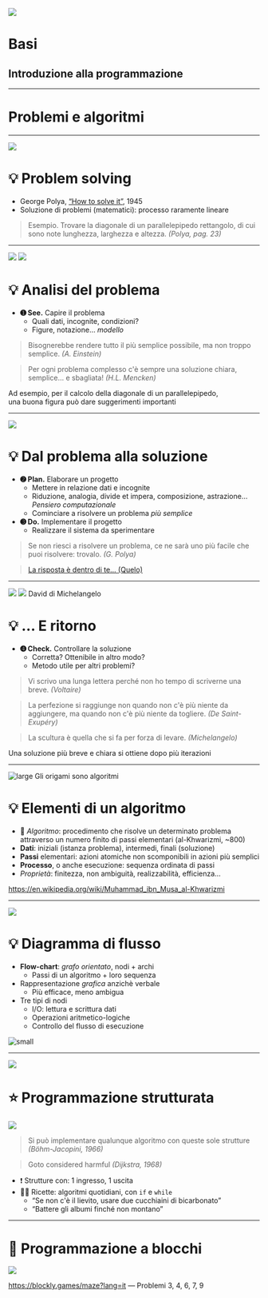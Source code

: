 ![](http://fondinfo.github.io/images/algo/rubik-cube.png)
# Basi
## Introduzione alla programmazione

---

# Problemi e algoritmi

---

![](http://fondinfo.github.io/images/hist/polya.jpg)
# 💡️ Problem solving

- George Polya, [“How to solve it”](https://www.dropbox.com/s/86ua0v7mbr6tkgm/Polya_How-to-solve-it.pdf?dl=1), 1945
- Soluzione di problemi (matematici): processo raramente lineare

> Esempio. Trovare la diagonale di un parallelepipedo rettangolo, di cui sono note lunghezza, larghezza e altezza. *(Polya, pag. 23)*

---

![](http://fondinfo.github.io/images/dev/problem-solving.svg) ![](http://fondinfo.github.io/images/algo/space-diagonal.svg)
# 💡 Analisi del problema

- **➊ See.** Capire il problema
    - Quali dati, incognite, condizioni?
    - Figure, notazione… *modello*

> Bisognerebbe rendere tutto il più semplice possibile, ma non troppo semplice. *(A. Einstein)*

> Per ogni problema complesso c'è sempre una soluzione chiara, semplice… e sbagliata! *(H.L. Mencken)*

Ad esempio, per il calcolo della diagonale di un parallelepipedo, <br> una buona figura può dare suggerimenti importanti

---

![](http://fondinfo.github.io/images/dev/problem-solving.svg)
# 💡 Dal problema alla soluzione

- **➋ Plan.** Elaborare un progetto
    - Mettere in relazione dati e incognite
    - Riduzione, analogia, divide et impera, composizione, astrazione… *Pensiero computazionale*
    - Cominciare a risolvere un problema *più semplice*
- **➌ Do.** Implementare il progetto
    - Realizzare il sistema da sperimentare

> Se non riesci a risolvere un problema, ce ne sarà uno più facile che puoi risolvere: trovalo. *(G. Polya)*

> [La risposta è dentro di te… (Quelo)](https://www.youtube.com/watch?v=WGQ7JZRZ65M)

---

![](http://fondinfo.github.io/images/dev/problem-solving.svg) ![](http://fondinfo.github.io/images/hist/david-michelangelo.jpg) David di Michelangelo
# 💡 … E ritorno

- **➍ Check.** Controllare la soluzione
    - Corretta? Ottenibile in altro modo?
    - Metodo utile per altri problemi?

> Vi scrivo una lunga lettera perché non ho tempo di scriverne una breve. *(Voltaire)*

> La perfezione si raggiunge non quando non c'è più niente da aggiungere, ma quando non c'è più niente da togliere. *(De Saint-Exupéry)*

> La scultura è quella che si fa per forza di levare. *(Michelangelo)*

Una soluzione più breve e chiara si ottiene dopo più iterazioni

---

![large](http://fondinfo.github.io/images/algo/origami.svg) Gli origami sono algoritmi
# 💡️ Elementi di un algoritmo

- 🤖️ *Algoritmo*: procedimento che risolve un determinato problema attraverso un numero finito di passi elementari (al-Khwarizmi, ~800)
- **Dati**: iniziali (istanza problema), intermedi, finali (soluzione)
- **Passi** elementari: azioni atomiche non scomponibili in azioni più semplici
- **Processo**, o anche esecuzione: sequenza ordinata di passi
- *Proprietà*: finitezza, non ambiguità, realizzabilità, efficienza…

>

<https://en.wikipedia.org/wiki/Muhammad_ibn_Musa_al-Khwarizmi>

---

![](http://fondinfo.github.io/images/algo/spaghetti-flowchart.svg)
# 💡️ Diagramma di flusso

- **Flow-chart**: *grafo orientato*, nodi + archi
    - Passi di un algoritmo + loro sequenza
- Rappresentazione *grafica* anzichè verbale
    - Più efficace, meno ambigua
- Tre tipi di nodi
    - I/O: lettura e scrittura dati
    - Operazioni aritmetico-logiche
    - Controllo del flusso di esecuzione

![small](http://fondinfo.github.io/images/algo/nodes.svg)

---

![](http://fondinfo.github.io/images/algo/recipe.png)
# ⭐️ Programmazione strutturata

![](http://fondinfo.github.io/images/algo/structures.svg)

> Si può implementare qualunque algoritmo con queste sole strutture *(Böhm-Jacopini, 1966)*

> Goto considered harmful *(Dijkstra, 1968)*

- ❗ Strutture con: 1 ingresso, 1 uscita
- 🧑‍🍳 Ricette: algoritmi quotidiani, con `if` e `while`
    - “Se non c'è il lievito, usare due cucchiaini di bicarbonato”
    - “Battere gli albumi finché non montano”


---

# 🧪 Programmazione a blocchi

![](http://fondinfo.github.io/images/algo/blockly.png)

>

<https://blockly.games/maze?lang=it> — Problemi 3, 4, 6, 7, 9
